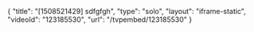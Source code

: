 {
    "title": "[1508521429] sdfgfgh",
    "type": "solo",
    "layout": "iframe-static",
    "videoId": "123185530",
    "url": "\/tvpembed\/123185530"
}